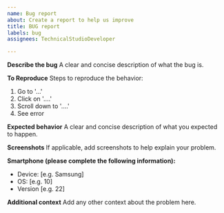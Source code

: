 ```yaml
---
name: Bug report
about: Create a report to help us improve
title: BUG report
labels: bug
assignees: TechnicalStudioDeveloper

---
```


**Describe the bug**
A clear and concise description of what the bug is.

**To Reproduce**
Steps to reproduce the behavior:
1. Go to '...'
2. Click on '....'
3. Scroll down to '....'
4. See error

**Expected behavior**
A clear and concise description of what you expected to happen.

**Screenshots**
If applicable, add screenshots to help explain your problem.

**Smartphone (please complete the following information):**
 - Device: [e.g. Samsung]
 - OS: [e.g. 10]
 - Version [e.g. 22]

**Additional context**
Add any other context about the problem here.
